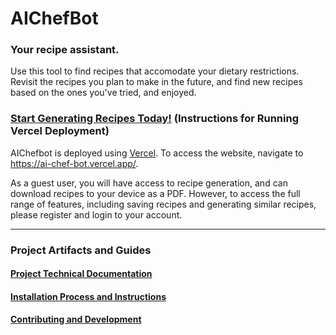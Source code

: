 # AIChefBot

### Your recipe assistant.

Use this tool to find recipes that accomodate your dietary restrictions. Revisit the recipes you plan to make in the future, and find new recipes based on the ones you've tried, and enjoyed.

### [Start Generating Recipes Today!](https://ai-chef-bot.vercel.app/) (Instructions for Running Vercel Deployment)

AIChefbot is deployed using [Vercel](https://vercel.com/).
To access the website, navigate to https://ai-chef-bot.vercel.app/.

As a guest user, you will have access to recipe generation, and can download recipes to your device as a PDF.
However, to access the full range of features, including saving recipes and generating similar recipes, please register and login to your account.
<hr>

### Project Artifacts and Guides

#### [Project Technical Documentation](./Technical-Document.md)

#### [Installation Process and Instructions](./Installation.md)

#### [Contributing and Development](./CONTRIBUTING.md)
